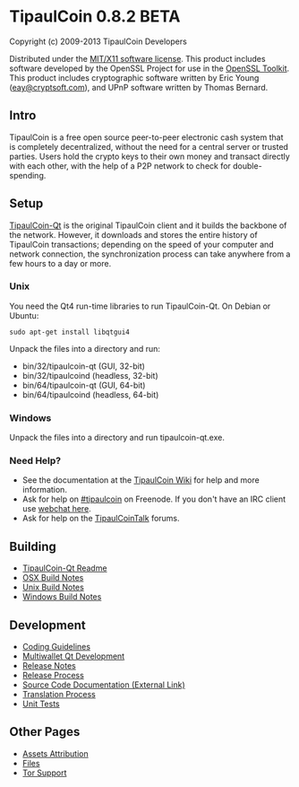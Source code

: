 TipaulCoin 0.8.2 BETA 
====================

Copyright (c) 2009-2013 TipaulCoin Developers

Distributed under the [MIT/X11 software license](http://www.opensource.org/licenses/mit-license.php).
This product includes software developed by the OpenSSL Project for use in the [OpenSSL Toolkit](http://www.openssl.org/). This product includes
cryptographic software written by Eric Young ([eay@cryptsoft.com](mailto:eay@cryptsoft.com)), and UPnP software written by Thomas Bernard.


Intro
---------------------
TipaulCoin is a free open source peer-to-peer electronic cash system that is
completely decentralized, without the need for a central server or trusted
parties.  Users hold the crypto keys to their own money and transact directly
with each other, with the help of a P2P network to check for double-spending.


Setup
---------------------
[TipaulCoin-Qt](http://tipaulcoin.org/en/download) is the original TipaulCoin client and it builds the backbone of the network. However, it downloads and stores the entire history of TipaulCoin transactions; depending on the speed of your computer and network connection, the synchronization process can take anywhere from a few hours to a day or more.

### Unix

You need the Qt4 run-time libraries to run TipaulCoin-Qt. On Debian or Ubuntu:

	sudo apt-get install libqtgui4

Unpack the files into a directory and run:

- bin/32/tipaulcoin-qt (GUI, 32-bit)
- bin/32/tipaulcoind (headless, 32-bit)
- bin/64/tipaulcoin-qt (GUI, 64-bit)
- bin/64/tipaulcoind (headless, 64-bit)



### Windows

Unpack the files into a directory and run tipaulcoin-qt.exe.

### Need Help?

* See the documentation at the [TipaulCoin Wiki](https://en.tipaulcoin.it/wiki/Main_Page)
for help and more information.
* Ask for help on [#tipaulcoin](http://webchat.freenode.net?channels=tipaulcoin) on Freenode. If you don't have an IRC client use [webchat here](http://webchat.freenode.net?channels=tipaulcoin).
* Ask for help on the [TipaulCoinTalk](https://tipaulcointalk.org/) forums.

Building
---------------------
- [TipaulCoin-Qt Readme](readme-qt.md)
- [OSX Build Notes](build-osx.md)
- [Unix Build Notes](build-unix.md)
- [Windows Build Notes](build-msw.md)

Development
---------------------
- [Coding Guidelines](coding.md)
- [Multiwallet Qt Development](multiwallet-qt.md)
- [Release Notes](release-notes.md)
- [Release Process](release-process.md)
- [Source Code Documentation (External Link)](https://dev.visucore.com/tipaulcoin/doxygen/)
- [Translation Process](translation_process.md)
- [Unit Tests](unit-tests.md)

Other Pages
---------------------
- [Assets Attribution](assets-attribution.md)
- [Files](files.md)
- [Tor Support](tor.md)